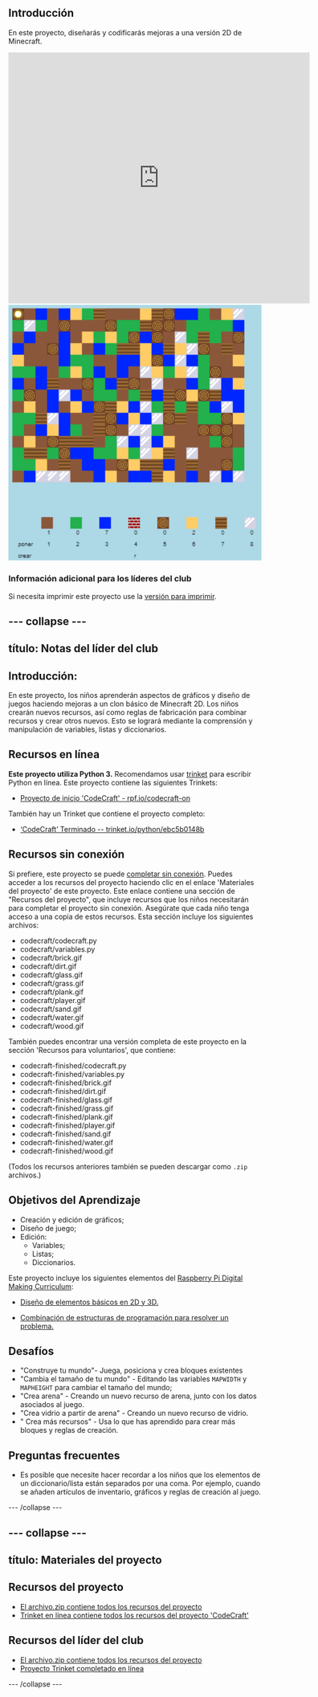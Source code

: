 ## Introducción

En este proyecto, diseñarás y codificarás mejoras a una versión 2D de Minecraft.

<div class="trinket">
  <iframe src="https://trinket.io/embed/python/ebc5b0148b?outputOnly=true&start=result" width="600" height="500" frameborder="0" marginwidth="0" marginheight="0" allowfullscreen>
  </iframe>
  <img src="images/craft-finished.png">
</div>

### Información adicional para los líderes del club

Si necesita imprimir este proyecto use la [versión para imprimir](https://projects.raspberrypi.org/en/projects/codecraft/print).

## \--- collapse \---

## título: Notas del líder del club

## Introducción:

En este proyecto, los niños aprenderán aspectos de gráficos y diseño de juegos haciendo mejoras a un clon básico de Minecraft 2D. Los niños crearán nuevos recursos, así como reglas de fabricación para combinar recursos y crear otros nuevos. Esto se logrará mediante la comprensión y manipulación de variables, listas y diccionarios.

## Recursos en línea

**Este proyecto utiliza Python 3.** Recomendamos usar [trinket](https://trinket.io/) para escribir Python en línea. Este proyecto contiene las siguientes Trinkets:

+ [Proyecto de inicio 'CodeCraft' - rpf.io/codecraft-on](http://rpf.io/codecraft-on)

También hay un Trinket que contiene el proyecto completo:

+ [‘CodeCraft’ Terminado -- trinket.io/python/ebc5b0148b](https://trinket.io/python/ebc5b0148b)

## Recursos sin conexión

Si prefiere, este proyecto se puede [completar sin conexión](https://www.codeclubprojects.org/en-GB/resources/python-working-offline/). Puedes acceder a los recursos del proyecto haciendo clic en el enlace 'Materiales del proyecto' de este proyecto. Este enlace contiene una sección de "Recursos del proyecto", que incluye recursos que los niños necesitarán para completar el proyecto sin conexión. Asegúrate que cada niño tenga acceso a una copia de estos recursos. Esta sección incluye los siguientes archivos:

+ codecraft/codecraft.py
+ codecraft/variables.py
+ codecraft/brick.gif
+ codecraft/dirt.gif
+ codecraft/glass.gif
+ codecraft/grass.gif
+ codecraft/plank.gif
+ codecraft/player.gif
+ codecraft/sand.gif
+ codecraft/water.gif
+ codecraft/wood.gif

También puedes encontrar una versión completa de este proyecto en la sección 'Recursos para voluntarios', que contiene:

+ codecraft-finished/codecraft.py
+ codecraft-finished/variables.py
+ codecraft-finished/brick.gif
+ codecraft-finished/dirt.gif
+ codecraft-finished/glass.gif
+ codecraft-finished/grass.gif
+ codecraft-finished/plank.gif
+ codecraft-finished/player.gif
+ codecraft-finished/sand.gif
+ codecraft-finished/water.gif
+ codecraft-finished/wood.gif

(Todos los recursos anteriores también se pueden descargar como `.zip ` archivos.)

## Objetivos del Aprendizaje

+ Creación y edición de gráficos;
+ Diseño de juego;
+ Edición: 
    + Variables;
    + Listas;
    + Diccionarios.

Este proyecto incluye los siguientes elementos del [Raspberry Pi Digital Making Curriculum](http://rpf.io/curriculum):

+ [Diseño de elementos básicos en 2D y 3D.](https://www.raspberrypi.org/curriculum/design/creator)

+ [Combinación de estructuras de programación para resolver un problema.](https://www.raspberrypi.org/curriculum/programming/builder)

## Desafíos

+ "Construye tu mundo"- Juega, posiciona y crea bloques existentes
+ "Cambia el tamaño de tu mundo" - Editando las variables `MAPWIDTH` y `MAPHEIGHT` para cambiar el tamaño del mundo;
+ "Crea arena" - Creando un nuevo recurso de arena, junto con los datos asociados al juego.
+ "Crea vidrio a partir de arena" - Creando un nuevo recurso de vidrio.
+ " Crea más recursos" - Usa lo que has aprendido para crear más bloques y reglas de creación.

## Preguntas frecuentes

+ Es posible que necesite hacer recordar a los niños que los elementos de un diccionario/lista están separados por una coma. Por ejemplo, cuando se añaden artículos de inventario, gráficos y reglas de creación al juego.

\--- /collapse \---

## \--- collapse \---

## título: Materiales del proyecto

## Recursos del proyecto

+ [El archivo.zip contiene todos los recursos del proyecto](http://rpf.io/p/en/codecraft-go)
+ [Trinket en línea contiene todos los recursos del proyecto 'CodeCraft'](http://rpf.io/codecraft-on)

## Recursos del líder del club

+ [El archivo.zip contiene todos los recursos del proyecto](http://rpf.io/p/en/codecraft-get)
+ [Proyecto Trinket completado en línea](https://trinket.io/python/ebc5b0148b)

\--- /collapse \---